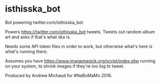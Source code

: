 # isthisska_bot
Bot powering twitter.com/isthisska_bot

Powers https://twitter.com/isthisska_bot tweets. Tweets out random album art and asks if that's what ska is.

Needs some API token files in order to work, but otherwise what's here is what's running there.

Assumes you have https://www.imagemagick.org/script/index.php running on your system, to shrink images if they're too big to
tweet.

Produced by Andrew Michaud for #NaBoMaMo 2016.
